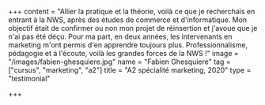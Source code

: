 +++
content = "Allier la pratique et la théorie, voilà ce que je recherchais en entrant à la NWS, après des études de commerce et d'informatique. Mon objectif était de confirmer ou non mon projet de réinsertion et j'avoue que je n'ai pas été déçu. Pour ma part, en deux années, les intervenants en marketing m'ont permis d'en apprendre toujours plus. Professionnalisme, pédagogie et à l'écoute, voilà les grandes forces de la NWS !"
image = "/images/fabien-ghesquiere.jpg"
name = "Fabien Ghesquiere"
tag = ["cursus", "marketing", "a2"]
title = "A2 spécialité marketing, 2020"
type = "testimonial"

+++

